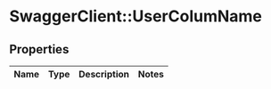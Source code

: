 # SwaggerClient::UserColumName

## Properties
Name | Type | Description | Notes
------------ | ------------- | ------------- | -------------


